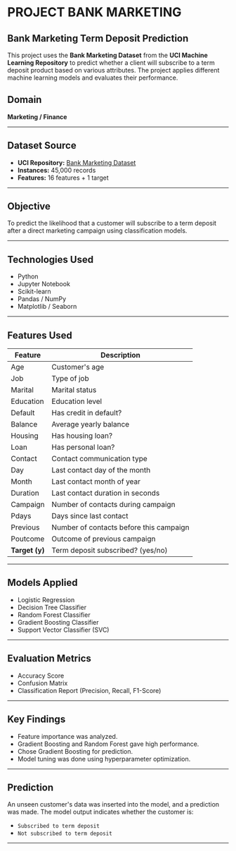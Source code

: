 # PROJECT BANK MARKETING


## Bank Marketing Term Deposit Prediction

This project uses the **Bank Marketing Dataset** from the **UCI Machine Learning Repository** to predict whether a client will subscribe to a term deposit product based on various attributes. The project applies different machine learning models and evaluates their performance.


## Domain

**Marketing / Finance**

---

## Dataset Source

- **UCI Repository:** [Bank Marketing Dataset](https://archive.ics.uci.edu/ml/datasets/Bank+Marketing)
- **Instances:** 45,000 records
- **Features:** 16 features + 1 target

---

##  Objective

To predict the likelihood that a customer will subscribe to a term deposit after a direct marketing campaign using classification models.

---

##  Technologies Used

- Python 
- Jupyter Notebook 
- Scikit-learn 
- Pandas / NumPy 
- Matplotlib / Seaborn 

---

##  Features Used

| Feature        | Description                          |
|----------------|--------------------------------------|
| Age            | Customer's age                       |
| Job            | Type of job                          |
| Marital        | Marital status                       |
| Education      | Education level                      |
| Default        | Has credit in default?               |
| Balance        | Average yearly balance               |
| Housing        | Has housing loan?                    |
| Loan           | Has personal loan?                   |
| Contact        | Contact communication type           |
| Day            | Last contact day of the month        |
| Month          | Last contact month of year           |
| Duration       | Last contact duration in seconds     |
| Campaign       | Number of contacts during campaign   |
| Pdays          | Days since last contact              |
| Previous       | Number of contacts before this campaign |
| Poutcome       | Outcome of previous campaign         |
| **Target (y)** | Term deposit subscribed? (yes/no)    |

---

##  Models Applied

- Logistic Regression
- Decision Tree Classifier
- Random Forest Classifier
- Gradient Boosting Classifier
- Support Vector Classifier (SVC)

---

##  Evaluation Metrics

- Accuracy Score
- Confusion Matrix
- Classification Report (Precision, Recall, F1-Score)

---

##  Key Findings

- Feature importance was analyzed.
- Gradient Boosting and Random Forest gave high performance.
- Chose Gradient Boosting for prediction.
- Model tuning was done using hyperparameter optimization.

---

##  Prediction

An unseen customer's data was inserted into the model, and a prediction was made. The model output indicates whether the customer is:
- `Subscribed to term deposit`
- `Not subscribed to term deposit`

---


